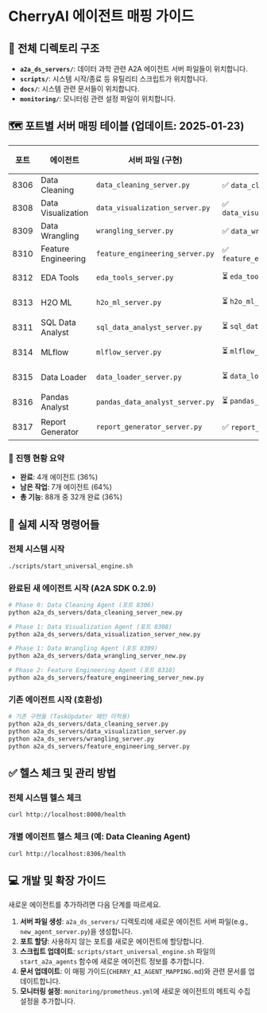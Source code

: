 # CherryAI 에이전트 매핑 가이드

## 📂 전체 디렉토리 구조

- **`a2a_ds_servers/`**: 데이터 과학 관련 A2A 에이전트 서버 파일들이 위치합니다.
- **`scripts/`**: 시스템 시작/종료 등 유틸리티 스크립트가 위치합니다.
- **`docs/`**: 시스템 관련 문서들이 위치합니다.
- **`monitoring/`**: 모니터링 관련 설정 파일이 위치합니다.

## 🗺️ 포트별 서버 매핑 테이블 (업데이트: 2025-01-23)

| 포트 | 에이전트 | 서버 파일 (구현) | 새 구현 | 상태 | 테스트 성공률 |
|---|---|---|---|---|---|
| 8306 | Data Cleaning | `data_cleaning_server.py` | ✅ `data_cleaning_server_new.py` | **완료** | 100% |
| 8308 | Data Visualization | `data_visualization_server.py` | ✅ `data_visualization_server_new.py` | **완료** | 100% |
| 8309 | Data Wrangling | `wrangling_server.py` | ✅ `data_wrangling_server_new.py` | **완료** | 100% |
| 8310 | Feature Engineering | `feature_engineering_server.py` | ✅ `feature_engineering_server_new.py` | **완료** | 100% |
| 8312 | EDA Tools | `eda_tools_server.py` | ⏳ `eda_tools_server_new.py` | **Phase 3 예정** | - |
| 8313 | H2O ML | `h2o_ml_server.py` | ⏳ `h2o_ml_server_new.py` | **Phase 4 예정** | - |
| 8311 | SQL Data Analyst | `sql_data_analyst_server.py` | ⏳ `sql_data_analyst_server_new.py` | **Phase 5 예정** | - |
| 8314 | MLflow | `mlflow_server.py` | ⏳ `mlflow_server_new.py` | **Phase 6 예정** | - |
| 8315 | Data Loader | `data_loader_server.py` | ⏳ `data_loader_server_new.py` | **Phase 7 예정** | - |
| 8316 | Pandas Analyst | `pandas_data_analyst_server.py` | ⏳ `pandas_analyst_server_new.py` | **Phase 8 예정** | - |
| 8317 | Report Generator | `report_generator_server.py` | ✅ `report_generator_server_new.py` | **Phase 9 예정** | - |

### 🎯 **진행 현황 요약**
- **완료**: 4개 에이전트 (36%)
- **남은 작업**: 7개 에이전트 (64%)
- **총 기능**: 88개 중 32개 완료 (36%)

## 🚀 실제 시작 명령어들

### 전체 시스템 시작
```bash
./scripts/start_universal_engine.sh
```

### 완료된 새 에이전트 시작 (A2A SDK 0.2.9)
```bash
# Phase 0: Data Cleaning Agent (포트 8306)
python a2a_ds_servers/data_cleaning_server_new.py

# Phase 1: Data Visualization Agent (포트 8308)  
python a2a_ds_servers/data_visualization_server_new.py

# Phase 1: Data Wrangling Agent (포트 8309)
python a2a_ds_servers/data_wrangling_server_new.py

# Phase 2: Feature Engineering Agent (포트 8310)
python a2a_ds_servers/feature_engineering_server_new.py
```

### 기존 에이전트 시작 (호환성)
```bash
# 기존 구현들 (TaskUpdater 패턴 미적용)
python a2a_ds_servers/data_cleaning_server.py
python a2a_ds_servers/data_visualization_server.py  
python a2a_ds_servers/wrangling_server.py
python a2a_ds_servers/feature_engineering_server.py
```

## ✅ 헬스 체크 및 관리 방법

### 전체 시스템 헬스 체크
```bash
curl http://localhost:8000/health
```

### 개별 에이전트 헬스 체크 (예: Data Cleaning Agent)
```bash
curl http://localhost:8306/health
```

## 💻 개발 및 확장 가이드

새로운 에이전트를 추가하려면 다음 단계를 따르세요.

1.  **서버 파일 생성**: `a2a_ds_servers/` 디렉토리에 새로운 에이전트 서버 파일(e.g., `new_agent_server.py`)을 생성합니다.
2.  **포트 할당**: 사용하지 않는 포트를 새로운 에이전트에 할당합니다.
3.  **스크립트 업데이트**: `scripts/start_universal_engine.sh` 파일의 `start_a2a_agents` 함수에 새로운 에이전트 정보를 추가합니다.
4.  **문서 업데이트**: 이 매핑 가이드(`CHERRY_AI_AGENT_MAPPING.md`)와 관련 문서를 업데이트합니다.
5.  **모니터링 설정**: `monitoring/prometheus.yml`에 새로운 에이전트의 메트릭 수집 설정을 추가합니다.

